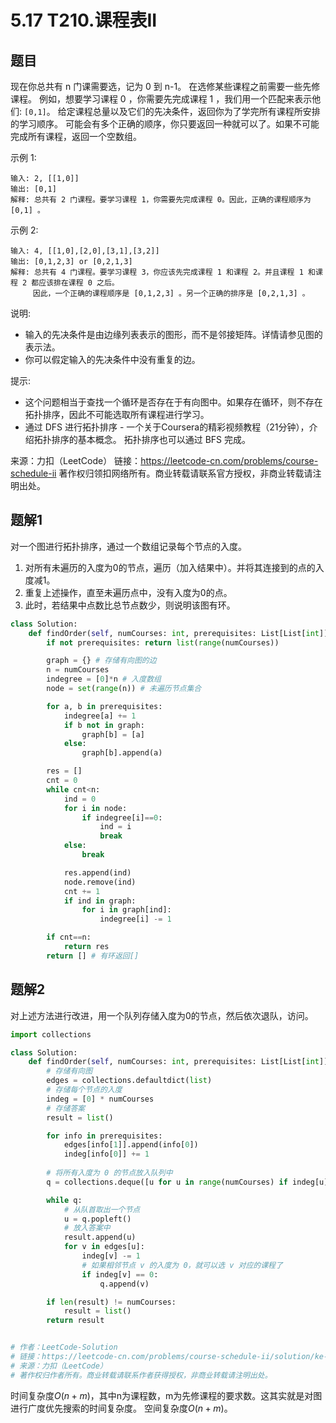 # 5.17 T210.课程表II

## 题目
现在你总共有 n 门课需要选，记为 0 到 n-1。
在选修某些课程之前需要一些先修课程。 例如，想要学习课程 0 ，你需要先完成课程 1 ，我们用一个匹配来表示他们: `[0,1]`。
给定课程总量以及它们的先决条件，返回你为了学完所有课程所安排的学习顺序。
可能会有多个正确的顺序，你只要返回一种就可以了。如果不可能完成所有课程，返回一个空数组。

示例 1:
```
输入: 2, [[1,0]] 
输出: [0,1]
解释: 总共有 2 门课程。要学习课程 1，你需要先完成课程 0。因此，正确的课程顺序为 [0,1] 。
```
示例 2:
```
输入: 4, [[1,0],[2,0],[3,1],[3,2]]
输出: [0,1,2,3] or [0,2,1,3]
解释: 总共有 4 门课程。要学习课程 3，你应该先完成课程 1 和课程 2。并且课程 1 和课程 2 都应该排在课程 0 之后。
     因此，一个正确的课程顺序是 [0,1,2,3] 。另一个正确的排序是 [0,2,1,3] 。
```
说明:
- 输入的先决条件是由边缘列表表示的图形，而不是邻接矩阵。详情请参见图的表示法。
- 你可以假定输入的先决条件中没有重复的边。

提示:
- 这个问题相当于查找一个循环是否存在于有向图中。如果存在循环，则不存在拓扑排序，因此不可能选取所有课程进行学习。
- 通过 DFS 进行拓扑排序 - 一个关于Coursera的精彩视频教程（21分钟），介绍拓扑排序的基本概念。
拓扑排序也可以通过 BFS 完成。

来源：力扣（LeetCode）
链接：https://leetcode-cn.com/problems/course-schedule-ii
著作权归领扣网络所有。商业转载请联系官方授权，非商业转载请注明出处。


## 题解1
对一个图进行拓扑排序，通过一个数组记录每个节点的入度。
1. 对所有未遍历的入度为0的节点，遍历（加入结果中）。并将其连接到的点的入度减1。
2. 重复上述操作，直至未遍历点中，没有入度为0的点。
3. 此时，若结果中点数比总节点数少，则说明该图有环。

```python
class Solution:
    def findOrder(self, numCourses: int, prerequisites: List[List[int]]) -> List[int]:
        if not prerequisites: return list(range(numCourses))

        graph = {} # 存储有向图的边
        n = numCourses
        indegree = [0]*n # 入度数组
        node = set(range(n)) # 未遍历节点集合

        for a, b in prerequisites:
            indegree[a] += 1
            if b not in graph:
                graph[b] = [a]
            else:
                graph[b].append(a)

        res = []
        cnt = 0
        while cnt<n:
            ind = 0
            for i in node:
                if indegree[i]==0:
                    ind = i
                    break
            else:
                break

            res.append(ind)
            node.remove(ind)
            cnt += 1
            if ind in graph:
                for i in graph[ind]:
                    indegree[i] -= 1

        if cnt==n:
            return res
        return [] # 有环返回[]
```


## 题解2
对上述方法进行改进，用一个队列存储入度为0的节点，然后依次退队，访问。

```python
import collections

class Solution:
    def findOrder(self, numCourses: int, prerequisites: List[List[int]]) -> List[int]:
        # 存储有向图
        edges = collections.defaultdict(list)
        # 存储每个节点的入度
        indeg = [0] * numCourses
        # 存储答案
        result = list()

        for info in prerequisites:
            edges[info[1]].append(info[0])
            indeg[info[0]] += 1
        
        # 将所有入度为 0 的节点放入队列中
        q = collections.deque([u for u in range(numCourses) if indeg[u] == 0])

        while q:
            # 从队首取出一个节点
            u = q.popleft()
            # 放入答案中
            result.append(u)
            for v in edges[u]:
                indeg[v] -= 1
                # 如果相邻节点 v 的入度为 0，就可以选 v 对应的课程了
                if indeg[v] == 0:
                    q.append(v)

        if len(result) != numCourses:
            result = list()
        return result


# 作者：LeetCode-Solution
# 链接：https://leetcode-cn.com/problems/course-schedule-ii/solution/ke-cheng-biao-ii-by-leetcode-solution/
# 来源：力扣（LeetCode）
# 著作权归作者所有。商业转载请联系作者获得授权，非商业转载请注明出处。
```
时间复杂度$O(n+m)$，其中n为课程数，m为先修课程的要求数。这其实就是对图进行广度优先搜索的时间复杂度。
空间复杂度$O(n+m)$。


